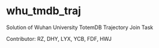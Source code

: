 # whu_tmdb_traj
Solution of Wuhan University TotemDB Trajectory Join Task

Contributor: RZ, DHY, LYX, YCB, FDF, HWJ
